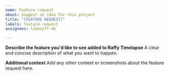 ```yaml
---
name: Feature request
about: Suggest an idea for this project
title: "[FEATURE REQUEST]"
labels: feature-request
assignees: limosoft-de

---
```


**Describe the feature you'd like to see added to Raffy Timelapse**
A clear and concise description of what you want to happen.

**Additional context**
Add any other context or screenshots about the feature request here.

